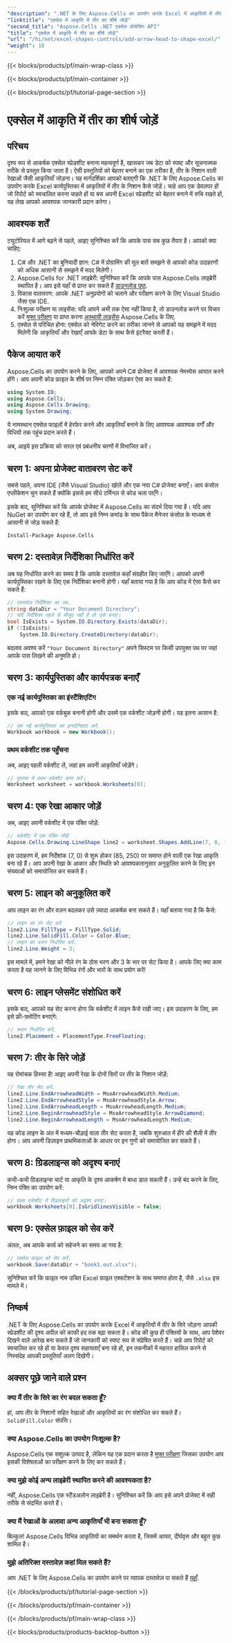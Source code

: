 ```yaml
---
"description": ".NET के लिए Aspose.Cells का उपयोग करके Excel में आकृतियों में तीर के निशान जोड़ना सीखें। इस चरण-दर-चरण मार्गदर्शिका के साथ अपनी स्प्रेडशीट को बेहतर बनाएँ।"
"linktitle": "एक्सेल में आकृति में तीर का शीर्ष जोड़ें"
"second_title": "Aspose.Cells .NET एक्सेल प्रोसेसिंग API"
"title": "एक्सेल में आकृति में तीर का शीर्ष जोड़ें"
"url": "/hi/net/excel-shapes-controls/add-arrow-head-to-shape-excel/"
"weight": 10
---
```


{{< blocks/products/pf/main-wrap-class >}}

{{< blocks/products/pf/main-container >}}

{{< blocks/products/pf/tutorial-page-section >}}

# एक्सेल में आकृति में तीर का शीर्ष जोड़ें

## परिचय
दृश्य रूप से आकर्षक एक्सेल स्प्रेडशीट बनाना महत्वपूर्ण है, खासकर जब डेटा को स्पष्ट और सूचनात्मक तरीके से प्रस्तुत किया जाता है। ऐसी प्रस्तुतियों को बेहतर बनाने का एक तरीका है, तीर के निशान वाली रेखाओं जैसी आकृतियाँ जोड़ना। यह मार्गदर्शिका आपको बताएगी कि .NET के लिए Aspose.Cells का उपयोग करके Excel कार्यपुस्तिका में आकृतियों में तीर के निशान कैसे जोड़ें। चाहे आप एक डेवलपर हों जो रिपोर्ट को स्वचालित करना चाहते हों या बस अपनी Excel स्प्रेडशीट को बेहतर बनाने में रुचि रखते हों, यह लेख आपको आवश्यक जानकारी प्रदान करेगा।
## आवश्यक शर्तें
ट्यूटोरियल में आगे बढ़ने से पहले, आइए सुनिश्चित करें कि आपके पास सब कुछ तैयार है। आपको क्या चाहिए:
1. C# और .NET का बुनियादी ज्ञान: C# में प्रोग्रामिंग की मूल बातें समझने से आपको कोड उदाहरणों को अधिक आसानी से समझने में मदद मिलेगी।
2. Aspose.Cells for .NET लाइब्रेरी: सुनिश्चित करें कि आपके पास Aspose.Cells लाइब्रेरी स्थापित है। आप इसे यहाँ से प्राप्त कर सकते हैं [डाउनलोड पृष्ठ](https://releases.aspose.com/cells/net/).
3. विकास वातावरण: आपके .NET अनुप्रयोगों को चलाने और परीक्षण करने के लिए Visual Studio जैसा एक IDE.
4. निःशुल्क परीक्षण या लाइसेंस: यदि आपने अभी तक ऐसा नहीं किया है, तो डाउनलोड करने पर विचार करें [मुफ्त परीक्षण](https://releases.aspose.com/) या प्राप्त करना [अस्थायी लाइसेंस](https://purchase.aspose.com/temporary-license/) Aspose.Cells के लिए.
5. एक्सेल से परिचित होना: एक्सेल को नेविगेट करने का तरीका जानने से आपको यह समझने में मदद मिलेगी कि आकृतियाँ और रेखाएँ आपके डेटा के साथ कैसे इंटरैक्ट करती हैं।
## पैकेज आयात करें
Aspose.Cells का उपयोग करने के लिए, आपको अपने C# प्रोजेक्ट में आवश्यक नेमस्पेस आयात करने होंगे। आप अपनी कोड फ़ाइल के शीर्ष पर निम्न पंक्ति जोड़कर ऐसा कर सकते हैं:
```csharp
using System.IO;
using Aspose.Cells;
using Aspose.Cells.Drawing;
using System.Drawing;
```
ये नामस्थान एक्सेल फाइलों में हेरफेर करने और आकृतियाँ बनाने के लिए आवश्यक आवश्यक वर्गों और विधियों तक पहुंच प्रदान करते हैं। 

अब, आइये इस प्रक्रिया को सरल एवं प्रबंधनीय चरणों में विभाजित करें। 
## चरण 1: अपना प्रोजेक्ट वातावरण सेट करें
सबसे पहले, अपना IDE (जैसे Visual Studio) खोलें और एक नया C# प्रोजेक्ट बनाएँ। आप कंसोल एप्लीकेशन चुन सकते हैं क्योंकि इससे हम सीधे टर्मिनल से कोड चला पाएँगे।

इसके बाद, सुनिश्चित करें कि आपके प्रोजेक्ट में Aspose.Cells का संदर्भ दिया गया है। यदि आप NuGet का उपयोग कर रहे हैं, तो आप इसे निम्न कमांड के साथ पैकेज मैनेजर कंसोल के माध्यम से आसानी से जोड़ सकते हैं:
```bash
Install-Package Aspose.Cells
```
## चरण 2: दस्तावेज़ निर्देशिका निर्धारित करें
अब यह निर्धारित करने का समय है कि आपके दस्तावेज़ कहाँ संग्रहीत किए जाएँगे। आपको अपनी कार्यपुस्तिका रखने के लिए एक निर्देशिका बनानी होगी। यहाँ बताया गया है कि आप कोड में ऐसा कैसे कर सकते हैं:
```csharp
// दस्तावेज़ निर्देशिका का पथ.
string dataDir = "Your Document Directory";
// यदि निर्देशिका पहले से मौजूद नहीं है तो उसे बनाएं।
bool IsExists = System.IO.Directory.Exists(dataDir);
if (!IsExists)
	System.IO.Directory.CreateDirectory(dataDir);
```
बदलाव अवश्य करें `"Your Document Directory"` अपने सिस्टम पर किसी उपयुक्त पथ पर जहां आपके पास लिखने की अनुमति हो।
## चरण 3: कार्यपुस्तिका और कार्यपत्रक बनाएँ
### एक नई कार्यपुस्तिका का इंस्टैंशिएटिंग
इसके बाद, आपको एक वर्कबुक बनानी होगी और उसमें एक वर्कशीट जोड़नी होगी। यह इतना आसान है:
```csharp
// एक नई कार्यपुस्तिका का इन्स्टेन्सिएट करें.
Workbook workbook = new Workbook();
```
### प्रथम वर्कशीट तक पहुँचना
अब, आइए पहली वर्कशीट लें, जहां हम अपनी आकृतियाँ जोड़ेंगे।
```csharp
// पुस्तक में प्रथम वर्कशीट प्राप्त करें।
Worksheet worksheet = workbook.Worksheets[0];
```
## चरण 4: एक रेखा आकार जोड़ें
अब, आइए अपनी वर्कशीट में एक पंक्ति जोड़ें:
```csharp
// वर्कशीट में एक पंक्ति जोड़ें
Aspose.Cells.Drawing.LineShape line2 = worksheet.Shapes.AddLine(7, 0, 1, 0, 85, 250);
```
इस उदाहरण में, हम निर्देशांक (7, 0) से शुरू होकर (85, 250) पर समाप्त होने वाली एक रेखा आकृति बना रहे हैं। आप अपनी रेखा के आकार और स्थिति को आवश्यकतानुसार अनुकूलित करने के लिए इन संख्याओं को समायोजित कर सकते हैं।
## चरण 5: लाइन को अनुकूलित करें
आप लाइन का रंग और वज़न बदलकर उसे ज़्यादा आकर्षक बना सकते हैं। यहाँ बताया गया है कि कैसे:
```csharp
// लाइन का रंग सेट करें
line2.Line.FillType = FillType.Solid;
line2.Line.SolidFill.Color = Color.Blue;
// लाइन का वजन निर्धारित करें.
line2.Line.Weight = 3;
```
इस मामले में, हमने रेखा को नीले रंग के ठोस भरण और 3 के भार पर सेट किया है। आपके लिए क्या काम करता है यह जानने के लिए विभिन्न रंगों और भारों के साथ प्रयोग करें!
## चरण 6: लाइन प्लेसमेंट संशोधित करें
इसके बाद, आपको यह सेट करना होगा कि वर्कशीट में लाइन कैसे रखी जाए। इस उदाहरण के लिए, हम इसे फ्री-फ़्लोटिंग बनाएंगे:
```csharp
// स्थान निर्धारित करें.
line2.Placement = PlacementType.FreeFloating;
```
## चरण 7: तीर के सिरे जोड़ें
यह रोमांचक हिस्सा है! आइए अपनी रेखा के दोनों सिरों पर तीर के निशान जोड़ें:
```csharp
// रेखा तीर सेट करें.
line2.Line.EndArrowheadWidth = MsoArrowheadWidth.Medium;
line2.Line.EndArrowheadStyle = MsoArrowheadStyle.Arrow;
line2.Line.EndArrowheadLength = MsoArrowheadLength.Medium;
line2.Line.BeginArrowheadStyle = MsoArrowheadStyle.ArrowDiamond;
line2.Line.BeginArrowheadLength = MsoArrowheadLength.Medium;
```
यह कोड लाइन के अंत में मध्यम-चौड़ाई वाला तीर सेट करता है, जबकि शुरुआत में हीरे की शैली में तीर होगा। आप अपनी डिज़ाइन प्राथमिकताओं के आधार पर इन गुणों को समायोजित कर सकते हैं।
## चरण 8: ग्रिडलाइन्स को अदृश्य बनाएं
कभी-कभी ग्रिडलाइन्स चार्ट या आकृति के दृश्य आकर्षण में बाधा डाल सकती हैं। उन्हें बंद करने के लिए, निम्न पंक्ति का उपयोग करें:
```csharp
// प्रथम वर्कशीट में ग्रिडलाइनों को अदृश्य बनाएं।
workbook.Worksheets[0].IsGridlinesVisible = false;
```
## चरण 9: एक्सेल फ़ाइल को सेव करें
अंततः, अब आपके कार्य को सहेजने का समय आ गया है:
```csharp
// एक्सेल फ़ाइल को सेव करें.
workbook.Save(dataDir + "book1.out.xlsx");
```
सुनिश्चित करें कि फ़ाइल नाम उचित Excel फ़ाइल एक्सटेंशन के साथ समाप्त होता है, जैसे `.xlsx` इस मामले में। 

## निष्कर्ष
.NET के लिए Aspose.Cells का उपयोग करके Excel में आकृतियों में तीर के सिरे जोड़ना आपकी स्प्रेडशीट की दृश्य अपील को काफी हद तक बढ़ा सकता है। कोड की कुछ ही पंक्तियों के साथ, आप पेशेवर दिखने वाले आरेख बना सकते हैं जो जानकारी को स्पष्ट रूप से संप्रेषित करते हैं। चाहे आप रिपोर्ट को स्वचालित कर रहे हों या केवल दृश्य सहायताएँ बना रहे हों, इन तकनीकों में महारत हासिल करने से निस्संदेह आपकी प्रस्तुतियाँ अलग दिखेंगी।
## अक्सर पूछे जाने वाले प्रश्न
### क्या मैं तीर के सिरे का रंग बदल सकता हूँ?
हां, आप तीर के निशानों सहित रेखाओं और आकृतियों का रंग संशोधित कर सकते हैं। `SolidFill.Color` संपत्ति।
### क्या Aspose.Cells का उपयोग निःशुल्क है?
Aspose.Cells एक सशुल्क उत्पाद है, लेकिन यह एक प्रदान करता है [मुफ्त परीक्षण](https://releases.aspose.com/) जिसका उपयोग आप इसकी विशेषताओं का परीक्षण करने के लिए कर सकते हैं।
### क्या मुझे कोई अन्य लाइब्रेरी स्थापित करने की आवश्यकता है?
नहीं, Aspose.Cells एक स्टैंडअलोन लाइब्रेरी है। सुनिश्चित करें कि आप इसे अपने प्रोजेक्ट में सही तरीके से संदर्भित करते हैं।
### क्या मैं रेखाओं के अलावा अन्य आकृतियाँ भी बना सकता हूँ?
बिल्कुल! Aspose.Cells विभिन्न आकृतियों का समर्थन करता है, जिसमें आयत, दीर्घवृत्त और बहुत कुछ शामिल है।
### मुझे अतिरिक्त दस्तावेज़ कहां मिल सकते हैं?
आप .NET के लिए Aspose.Cells का उपयोग करने पर व्यापक दस्तावेज़ पा सकते हैं [यहाँ](https://reference.aspose.com/cells/net/).

{{< /blocks/products/pf/tutorial-page-section >}}

{{< /blocks/products/pf/main-container >}}

{{< /blocks/products/pf/main-wrap-class >}}

{{< blocks/products/products-backtop-button >}}